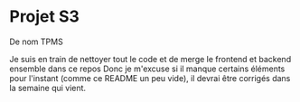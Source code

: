 # Projet S3
De nom TPMS

Je suis en train de nettoyer tout le code et de merge le frontend et backend ensemble dans ce repos
Donc je m'excuse si il manque certains éléments pour l'instant (comme ce README un peu vide), il devrai être corrigés dans la semaine qui vient.